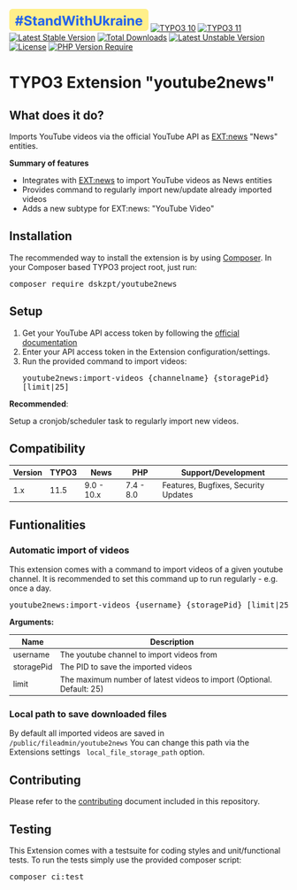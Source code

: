 [![StandWithUkraine](https://raw.githubusercontent.com/vshymanskyy/StandWithUkraine/main/badges/StandWithUkraine.svg)](https://github.com/vshymanskyy/StandWithUkraine/blob/main/docs/README.md)
[![TYPO3 10](https://img.shields.io/badge/TYPO3-10-orange.svg)](https://get.typo3.org/version/10)
[![TYPO3 11](https://img.shields.io/badge/TYPO3-11-orange.svg)](https://get.typo3.org/version/11)
[![Latest Stable Version](http://poser.pugx.org/dskzpt/youtube2news/v)](https://packagist.org/packages/dskzpt/youtube2news)
[![Total Downloads](http://poser.pugx.org/dskzpt/youtube2news/downloads)](https://packagist.org/packages/dskzpt/youtube2news)
[![Latest Unstable Version](http://poser.pugx.org/dskzpt/youtube2news/v/unstable)](https://packagist.org/packages/dskzpt/youtube2news)
[![License](http://poser.pugx.org/dskzpt/youtube2news/license)](https://packagist.org/packages/dskzpt/youtube2news)
[![PHP Version Require](http://poser.pugx.org/dskzpt/youtube2news/require/php)](https://packagist.org/packages/dskzpt/youtube2news)

TYPO3 Extension "youtube2news"
=================================

## What does it do?

Imports YouTube videos via the official YouTube API
as [EXT:news](https://github.com/georgringer/news)
"News" entities.

**Summary of features**

* Integrates with [EXT:news](https://github.com/georgringer/news) to import
  YouTube videos as News entities
* Provides command to regularly import new/update already imported videos
* Adds a new subtype for EXT:news: "YouTube Video"

## Installation

The recommended way to install the extension is by
using [Composer](https://getcomposer.org/). In your Composer based TYPO3 project
root, just run:
<pre>composer require dskzpt/youtube2news</pre>

## Setup

1. Get your YouTube API access token by following
   the [official documentation](https://developers.google.com/youtube/v3/getting-started)
2. Enter your API access token in the Extension configuration/settings.
3. Run the provided command to import videos: <pre>youtube2news:import-videos {channelname} {storagePid} [limit|25]</pre>

__Recommended__:

Setup a cronjob/scheduler task to regularly import new videos.

## Compatibility

| Version | TYPO3 | News       | PHP        | Support/Development                  |
|---------|-------|------------|------------|--------------------------------------|
| 1.x     | 11.5  | 9.0 - 10.x | 7.4 - 8.0️ | Features, Bugfixes, Security Updates |

## Funtionalities

### Automatic import of videos

This extension comes with a command to import videos of a given youtube channel.
It is recommended to set this command up to run regularly - e.g. once a day.

<pre>youtube2news:import-videos {username} {storagePid} [limit|25]</pre>

__Arguments:__

| Name       | Description                                                           |
|------------|-----------------------------------------------------------------------|
| username   | The youtube channel to import videos from                             |
| storagePid | The PID to save the imported videos                                   |
| limit      | The maximum number of latest videos to import (Optional. Default: 25) |

### Local path to save downloaded files

By default all imported videos are saved in <code>
/public/fileadmin/youtube2news</code>
You can change this path via the Extensions settings <code>
local_file_storage_path</code> option.

## Contributing

Please refer to the [contributing](CONTRIBUTING.md) document included in this
repository.

## Testing

This Extension comes with a testsuite for coding styles and unit/functional
tests. To run the tests simply use the provided composer script:

<pre>composer ci:test</pre>

